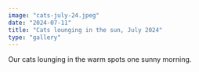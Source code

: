 ```yaml
---
image: "cats-july-24.jpeg"
date: "2024-07-11"
title: "Cats lounging in the sun, July 2024"
type: "gallery"
---
```


Our cats lounging in the warm spots one sunny morning.